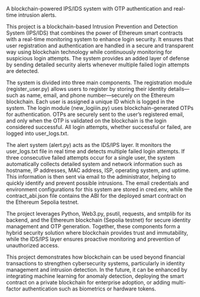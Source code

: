 A blockchain-powered IPS/IDS system with OTP authentication and real-time intrusion alerts.

This project is a blockchain-based Intrusion Prevention and Detection System (IPS/IDS) that combines the power of Ethereum smart contracts with a real-time monitoring system to enhance login security. It ensures that user registration and authentication are handled in a secure and transparent way using blockchain technology while continuously monitoring for suspicious login attempts. The system provides an added layer of defense by sending detailed security alerts whenever multiple failed login attempts are detected.

The system is divided into three main components. The registration module (register_user.py) allows users to register by storing their identity details—such as name, email, and phone number—securely on the Ethereum blockchain. Each user is assigned a unique ID which is logged in the system. The login module (new_logiiin.py) uses blockchain-generated OTPs for authentication. OTPs are securely sent to the user’s registered email, and only when the OTP is validated on the blockchain is the login considered successful. All login attempts, whether successful or failed, are logged into user_logs.txt.

The alert system (alert.py) acts as the IDS/IPS layer. It monitors the user_logs.txt file in real time and detects multiple failed login attempts. If three consecutive failed attempts occur for a single user, the system automatically collects detailed system and network information such as hostname, IP addresses, MAC address, ISP, operating system, and uptime. This information is then sent via email to the administrator, helping to quickly identify and prevent possible intrusions. The email credentials and environment configurations for this system are stored in cred.env, while the contract_abi.json file contains the ABI for the deployed smart contract on the Ethereum Sepolia testnet.

The project leverages Python, Web3.py, psutil, requests, and smtplib for its backend, and the Ethereum blockchain (Sepolia testnet) for secure identity management and OTP generation. Together, these components form a hybrid security solution where blockchain provides trust and immutability, while the IDS/IPS layer ensures proactive monitoring and prevention of unauthorized access.

This project demonstrates how blockchain can be used beyond financial transactions to strengthen cybersecurity systems, particularly in identity management and intrusion detection. In the future, it can be enhanced by integrating machine learning for anomaly detection, deploying the smart contract on a private blockchain for enterprise adoption, or adding multi-factor authentication such as biometrics or hardware tokens.

